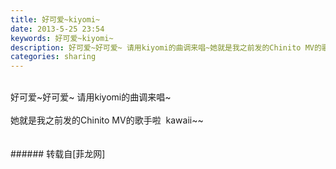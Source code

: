 ```yaml
---
title: 好可爱~kiyomi~
date: 2013-5-25 23:54
keywords: 好可爱~kiyomi~
description: 好可爱~好可爱~ 请用kiyomi的曲调来唱~她就是我之前发的Chinito MV的歌手啦  kawaii~~$('flv_XwL').innerHTML=(mobileplayer() ? "<iframe height='375' width='500' src='http://www.youtube.com/embed/DHLHjGE0X2E' frameborder=0 allowfullscreen></iframe>" : AC_FL_RunContent('width', '500', 'height', '375', 'allowNetworking', 'internal', 'allowScriptAccess', 'never', 'src', 'http://www.youtube.com/v/DHLHjGE0X2E&hl=zh_CN&fs=1', 'quality', 'high', 'bgcolor', '#ffffff', 'wmode', 'transparent', 'allowfullscreen', 'true'));
categories: sharing
---
```

<td class="t_f" id="postmessage_428">

<br/>
好可爱~好可爱~ 请用kiyomi的曲调来唱~<br/>
<br/>
她就是我之前发的Chinito MV的歌手啦  kawaii~~<img alt="" border="0" onclick="" onmouseover="" smilieid="90" src="static/image/smiley/qiubilong/16.gif"/><br/>
<br/>
<br/>
<span id="flv_XwL"></span><script reload="1" type="a9f811d2d880a92c9d53b85b-text/javascript">$('flv_XwL').innerHTML=(mobileplayer() ? "<iframe height='375' width='500' src='http://www.youtube.com/embed/DHLHjGE0X2E' frameborder=0 allowfullscreen></iframe>" : AC_FL_RunContent('width', '500', 'height', '375', 'allowNetworking', 'internal', 'allowScriptAccess', 'never', 'src', 'http://www.youtube.com/v/DHLHjGE0X2E&hl=zh_CN&fs=1', 'quality', 'high', 'bgcolor', '#ffffff', 'wmode', 'transparent', 'allowfullscreen', 'true'));</script></td>
###### 转载自[菲龙网]